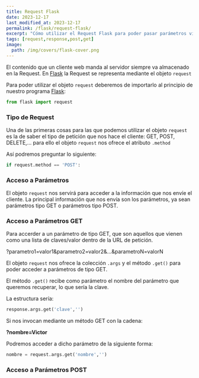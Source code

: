 ```yaml
---
title: Request Flask
date: 2023-12-17
last_modified_at: 2023-12-17
permalink: /flask/request-flask/
excerpt: "Cómo utilizar el Request Flask para poder pasar parámetros vía GET y POST al servidor."
tags: [request,response,post,get]
image:
  path: /img/covers/flask-cover.png
---
```


El contenido que un cliente web manda al servidor siempre va almacenado en la Request. En [Flask](https://www.manualweb.net/flask/) la Request se representa mediante el objeto `request`


Para poder utilizar el objeto `request` deberemos de importarlo al principio de nuestro programa [Flask](https://www.manualweb.net/flask/):


```python
from flask import request
```


### Tipo de Request


Una de las primeras cosas para las que podemos utilizar el objeto `request` es la de saber el tipo de petición que nos hace el cliente: GET, POST, DELETE,… para ello el objeto `request` nos ofrece el atributo `.method`


Así podremos preguntar lo siguiente:


```python
if request.method == 'POST':
```


### Acceso a Parámetros


El objeto `request` nos servirá para acceder a la información que nos envíe el cliente. La principal información que nos envía son los parámetros, ya sean parámetros tipo GET o parámetros tipo POST.


### Acceso a Parámetros GET


Para accerder a un parámetro de tipo GET, que son aquellos que vienen como una lista de claves/valor dentro de la URL de petición.


?parametro1=valor1&parametro2=valor2&…&parametroN=valorN


El objeto `request` nos ofrece la colección `.args` y el método `.get()` para poder acceder a parámetros de tipo GET.


El método `.get()` recibe como parámetro el nombre del parámetro que queremos recuperar, lo que sería la clave.


La estructura sería:


```python
response.args.get('clave','')
```


Si nos invocan mediante un método GET con la cadena:


**?nombre=Victor**


Podremos acceder a dicho parámetro de la siguiente forma:


```python
nombre = request.args.get('nombre','')
```


### Acceso a Parámetros POST

